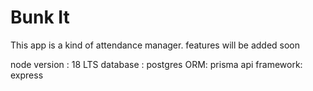 # Bunk It
This app is a kind of attendance manager. features will be added soon

node version : 18 LTS
database : postgres
ORM: prisma
api framework: express
